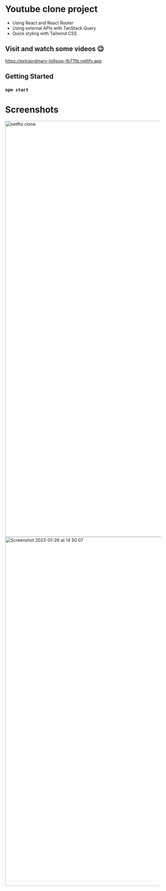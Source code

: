 # Youtube clone project

* Using React and React Router
* Using external APIs with TanStack Query
* Quick styling with Tailwind CSS

## Visit and watch some videos 😉
https://extraordinary-lollipop-fb77fb.netlify.app

## Getting Started

### `npm start`

# Screenshots
<img width="1344" alt="netflix clone" src="https://user-images.githubusercontent.com/79313766/214840581-b9feb448-0109-4712-9027-986ce3e988e8.png">
<img width="1128" alt="Screenshot 2023-01-26 at 14 50 07" src="https://user-images.githubusercontent.com/79313766/214840430-1cfc3785-c964-4427-beac-9b74f6fc17ff.png">


